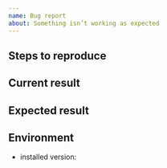 ```yaml
---
name: Bug report
about: Something isn’t working as expected
---
```


## Steps to reproduce

<!-- Describe the steps with which you can reproduce the issue -->

## Current result

<!-- Describe the result of the reproduction steps -->

## Expected result

<!-- Describe the expected result of the reproduction steps -->

## Environment

- installed version: <!-- installed version number of the package -->
